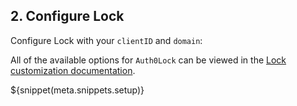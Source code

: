 ## 2. Configure Lock

Configure Lock with your `clientID` and `domain`:

All of the available options for `Auth0Lock` can be viewed in the [Lock customization documentation](/libraries/lock/customization).

${snippet(meta.snippets.setup)}